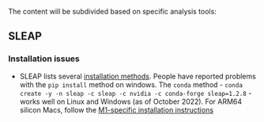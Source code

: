 The content will be subdivided based on specific analysis tools:

## SLEAP
### Installation issues
* SLEAP lists several [installation methods](https://sleap.ai/develop/installation.html#installation-methods). People have reported problems with the `pip install` method on windows. The `conda` method - `conda create -y -n sleap -c sleap -c nvidia -c conda-forge sleap=1.2.8` - works well on Linux and Windows (as of October 2022). For ARM64 silicon Macs, follow the [M1-specific installation instructions](https://sleap.ai/develop/installation.html#m1-macs)
